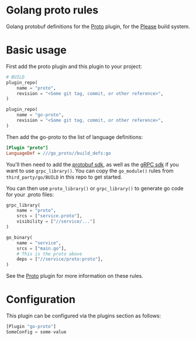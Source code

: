 # Golang proto rules
Golang protobuf definitions for the [Proto](https://github.com/please-build/proto-rules) plugin, for the 
[Please](https://please.build) build system.

# Basic usage
First add the proto plugin and this plugin to your project:
```python
# BUILD
plugin_repo(
    name = "proto",
    revision = "<Some git tag, commit, or other reference>",
)

plugin_repo(
    name = "go-proto",
    revision = "<Some git tag, commit, or other reference>",
)
```

Then add the go-proto to the list of language definitions:
```ini
[Plugin "proto"]
LanguageDef = ///go_proto//build_defs:go
```

You'll then need to add the [protobuf sdk](https://github.com/golang/protobuf), as well as the 
[gRPC sdk](https://google.golang.org/grpc) if you want to use `grpc_library()`. You can copy the `go_module()` rules 
from `third_party/go/BUILD` in this repo to get started. 

You can then use `proto_library()` or `grpc_library()` to generate go code for your .proto files: 

```python
grpc_library(
    name = "proto",
    srcs = ["service.proto"],
    visibility = ["//service/..."]
)
```

```python
go_binary(
    name = "service",
    srcs = ["main.go"],
    # This is the proto above
    deps = ["//service/proto:proto"], 
)
```

See the [Proto](https://github.com/please-build/proto-rules) plugin for more information on these rules. 

# Configuration
This plugin can be configured via the plugins section as follows:
```python
[Plugin "go-proto"]
SomeConfig = some-value
```
